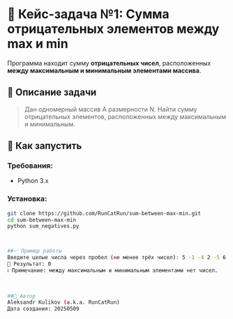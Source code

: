 # 🔢 Кейс-задача №1: Сумма отрицательных элементов между max и min
Программа находит сумму **отрицательных чисел**, расположенных **между максимальным и минимальным элементами массива**.



## 📌 Описание задачи
> Дан одномерный массив А размерности N. Найти сумму отрицательных элементов, расположенных между максимальным и минимальным.



## 🚀 Как запустить

### Требования:
- Python 3.x

### Установка:
```bash
git clone https://github.com/RunCatRun/sum-between-max-min.git
cd sum-between-max-min
python sum_negatives.py



##✅ Пример работы 
Введите целые числа через пробел (не менее трёх чисел): 5 -1 -4 2 -5 6 -2 0
🏁 Результат: 0
ℹ️ Примечание: между максимальным и минимальным элементами нет чисел.
 
 

##📝 Автор 
Aleksandr Kulikov (a.k.a. RunCatRun)
Дата создания: 20250509





